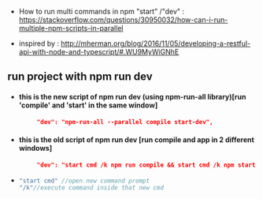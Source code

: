 
* How to run multi commands in npm "start" /"dev" : 
https://stackoverflow.com/questions/30950032/how-can-i-run-multiple-npm-scripts-in-parallel

* inspired by :
http://mherman.org/blog/2016/11/05/developing-a-restful-api-with-node-and-typescript/#.WU9MyWiGNhE


## run project with **npm run dev**

* #### this is the new script of npm run dev (using npm-run-all library)[run 'compile' and 'start' in the same window]
  
   ```json
        "dev": "npm-run-all --parallel compile start-dev",
   
   ```
* #### this is the old script of npm run dev [run compile and app in 2 different windows]
   ```json
        "dev": "start cmd /k npm run compile && start cmd /k npm start-dev"

   ```
*
   ```ts
   "start cmd" //open new command prompt
   "/k"//execute command inside that new cmd
   ```
   